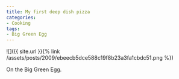 ```yaml
---
title: My first deep dish pizza
categories:
- Cooking
tags:
- Big Green Egg
---
```


![]({{ site.url }}{% link /assets/posts/2009/ebeecb5dce588c19f8b23a3fa1cbdc51.png %})
  



On the Big Green Egg.
